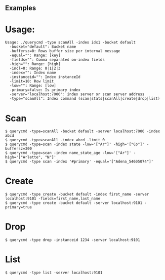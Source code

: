 ## Examples

# Usage:
    Usage: ./querycmd -type scanAll -index idx1 -bucket default
      -bucket="default": Bucket name
      -buffersz=0: Rows buffer size per internal message
      -equal="": Range: [key]
      -fields="": Comma separated on-index fields
      -high="": Range: [high]
      -incl=0: Range: 0|1|2|3
      -index="": Index name
      -instanceid="": Index instanceId
      -limit=10: Row limit
      -low="": Range: [low]
      -primary=false: Is primary index
      -server="localhost:7000": index server or scan server address
      -type="scanAll": Index command (scan|stats|scanAll|create|drop|list)

# Scan
    $ querycmd -type=scanAll -bucket default -server localhost:7000 -index abcd
    $ querycmd -type=scanAll -index abcd -limit 0
    $ querycmd -type=scan -index state -low='["Ar"]' -high='["Co"]' -buffersz=300
    $ querycmd -type=scan -index name_state_age -low='["Ar"]' -high='["Arlette", "N"]'
    $ querycmd -type scan -index '#primary' -equal='["Adena_54605074"]'

# Create
    $ querycmd -type create -bucket default -index first_name -server localhost:9101 -fields=first_name,last_name
    $ querycmd -type create -bucket default -server localhost:9101 -primary=true

# Drop
    $ querycmd -type drop -instanceid 1234 -server localhost:9101

# List
    $ querycmd -type list -server localhost:9101

